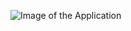 ![Image of the Application](https://github.com/Kikinous/CRF/tree/master/MainCourante/CaptureEcran.png)
